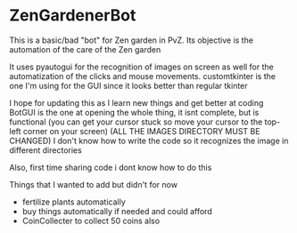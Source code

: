 # ZenGardenerBot
This is a basic/bad "bot" for Zen garden in PvZ. Its objective is the automation of the care of the Zen garden

It uses pyautogui for the recognition of images on screen as well for the automatization of the clicks and mouse movements.
customtkinter is the one I'm using for the GUI since it looks better than regular tkinter

I hope for updating this as I learn new things and get better at coding
BotGUI is the one at opening the whole thing, it isnt complete, but is functional (you can get your cursor stuck so move your cursor to the top-left corner on your screen)
(ALL THE IMAGES DIRECTORY MUST BE CHANGED) I don't know how to write the code so it recognizes the image in different directories

Also, first time sharing code i dont know how to do this

Things that I wanted to add but didn't for now
- fertilize plants automatically
- buy things automatically if needed and could afford
- CoinCollecter to collect 50 coins also
